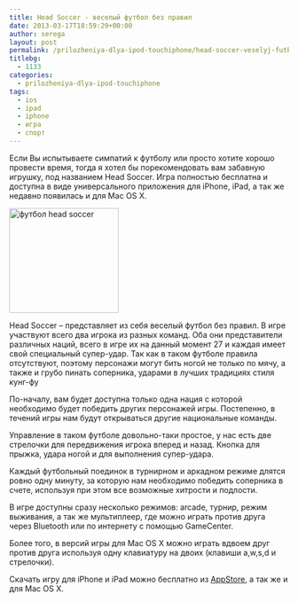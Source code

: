 ```yaml
---
title: Head Soccer - веселый футбол без правил
date: 2013-03-17T18:59:29+00:00
author: serega
layout: post
permalink: /prilozheniya-dlya-ipod-touchiphone/head-soccer-veselyj-futbol-bez-pravil/
titlebg:
  - 1133
categories:
  - prilozheniya-dlya-ipod-touchiphone
tags:
  - ios
  - ipad
  - iphone
  - игра
  - спорт
---
```

Если Вы испытываете симпатий к футболу или просто хотите хорошо провести время, тогда я хотел бы порекомендовать вам забавную игрушку, под названием Head Soccer. Игра полностью бесплатна и доступна в виде универсального приложения для iPhone, iPad, а так же недавно появилась и для Mac OS X.<!--more-->


<img class="size-medium wp-image-1128 aligncenter" alt="футбол head soccer" src="{{site.img_cdn}}/head_soccer_ios.jpg" width="197" height="189" />

Head Soccer &#8211; представляет из себя веселый футбол без правил. В игре участвуют всего два игрока из разных команд. Оба они представители различных наций, всего в игре их на данный момент 27 и каждая имеет свой специальный супер-удар. Так как в таком футболе правила отсутствуют, поэтому персонажи могут бить ногой не только по мячу, а также и грубо пинать соперника, ударами в лучших традициях стиля кунг-фу

По-началу, вам будет доступна только одна нация с которой необходимо будет победить других персонажей игры. Постепенно, в течений игры нам будут открываться другие национальные команды.


Управление в таком футболе довольно-таки простое, у нас есть две стрелочки для передвижения игрока вперед и назад. Кнопка для прыжка, удара ногой и для выполнения супер-удара.

Каждый футбольный поединок в турнирном и аркадном режиме длятся ровно одну минуту, за которую нам необходимо победить соперника в счете, используя при этом все возможные хитрости и подлости.

В игре доступны сразу несколько режимов: arcade, турнир, режим выживания, а так же мультиплеер, где можно играть против друга через Bluetooth или по интернету с помощью GameCenter.

Более того, в версий игры для Mac OS X можно играть вдвоем друг против друга используя одну клавиатуру на двоих (клавиши a,w,s,d и стрелочки).



Скачать игру для iPhone и iPad можно бесплатно из <a href="https://itunes.apple.com/de/app/head-soccer/id487119327?mt=8">AppStore</a>, а так же и для Mac OS X.

<!-- WP-Appbox (Store: macappstore // ID: 594390615) -->

<!-- /WP-Appbox -->